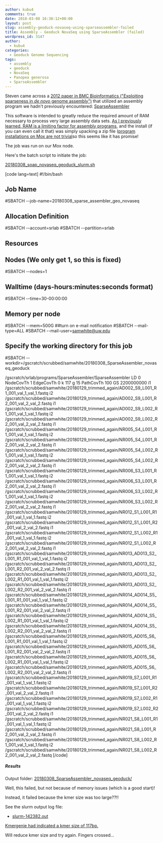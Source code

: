 ```yaml
---
author: kubu4
comments: true
date: 2018-03-08 16:30:12+00:00
layout: post
slug: assembly-geoduck-novaseq-using-sparseassembler-failed
title: Assembly - Geoduck NovaSeq using SparseAssembler (failed)
wordpress_id: 3147
author:
  - kubu4
categories:
  - Geoduck Genome Sequencing
tags:
  - assembly
  - geoduck
  - NovaSeq
  - Panopea generosa
  - SparseAssembler
---
```


Steven came across a [2012 paper in BMC Bioinformatics ("Exploiting sparseness in _de novo_ genome assembly")](https://bmcbioinformatics.biomedcentral.com/articles/10.1186/1471-2105-13-S6-S1) that utilized an assembly program we hadn't previously encountered: [SparseAssembler](https://sourceforge.net/projects/sparseassembler/)

This software is intended to greatly reduce the required amount of RAM necessary to process very large assembly data sets. [As I previously learned, RAM is a limiting factor for assembly programs](2018/02/19/assembly-geoduck-illumina-novaseq-soapdenovo2-on-mox-fail.html), and the install (if you can even call it that) was simply upacking a zip file ([program installations on Mox are not trivial](2018/02/21/novaseq-assembly-the-struggle-is-real-real-annoying.html)so this seems like it has promise!

The job was run on our Mox node.

Here's the batch script to initiate the job:

[20180308_soap_novaseq_geoduck_slurm.sh](https://owl.fish.washington.edu/Athaliana/20180308_SparseAssembler_novaseq_geoduck/20180308_soap_novaseq_geoduck_slurm.sh)

[code lang=text]
#!/bin/bash
## Job Name
#SBATCH --job-name=20180308_sparse_assembler_geo_novaseq
## Allocation Definition 
#SBATCH --account=srlab
#SBATCH --partition=srlab
## Resources
## Nodes (We only get 1, so this is fixed)
#SBATCH --nodes=1   
## Walltime (days-hours:minutes:seconds format)
#SBATCH --time=30-00:00:00
## Memory per node
#SBATCH --mem=500G
##turn on e-mail notification
#SBATCH --mail-type=ALL
#SBATCH --mail-user=samwhite@uw.edu
## Specify the working directory for this job
#SBATCH --workdir=/gscratch/scrubbed/samwhite/20180308_SparseAssembler_novaseq_geoduck

/gscratch/srlab/programs/SparseAssembler/SparseAssembler 
LD 0 
NodeCovTh 1 
EdgeCovTh 0 
k 117 
g 15 
PathCovTh 100 
GS 2200000000 
i1 /gscratch/scrubbed/samwhite/20180129_trimmed_again/AD002_S9_L001_R1_001_val_1_val_1.fastq 
i2 /gscratch/scrubbed/samwhite/20180129_trimmed_again/AD002_S9_L001_R2_001_val_2_val_2.fastq 
i1 /gscratch/scrubbed/samwhite/20180129_trimmed_again/AD002_S9_L002_R1_001_val_1_val_1.fastq 
i2 /gscratch/scrubbed/samwhite/20180129_trimmed_again/AD002_S9_L002_R2_001_val_2_val_2.fastq 
i1 /gscratch/scrubbed/samwhite/20180129_trimmed_again/NR005_S4_L001_R1_001_val_1_val_1.fastq 
i2 /gscratch/scrubbed/samwhite/20180129_trimmed_again/NR005_S4_L001_R2_001_val_2_val_2.fastq 
i1 /gscratch/scrubbed/samwhite/20180129_trimmed_again/NR005_S4_L002_R1_001_val_1_val_1.fastq 
i2 /gscratch/scrubbed/samwhite/20180129_trimmed_again/NR005_S4_L002_R2_001_val_2_val_2.fastq 
i1 /gscratch/scrubbed/samwhite/20180129_trimmed_again/NR006_S3_L001_R1_001_val_1_val_1.fastq 
i2 /gscratch/scrubbed/samwhite/20180129_trimmed_again/NR006_S3_L001_R2_001_val_2_val_2.fastq 
i1 /gscratch/scrubbed/samwhite/20180129_trimmed_again/NR006_S3_L002_R1_001_val_1_val_1.fastq 
i2 /gscratch/scrubbed/samwhite/20180129_trimmed_again/NR006_S3_L002_R2_001_val_2_val_2.fastq 
i1 /gscratch/scrubbed/samwhite/20180129_trimmed_again/NR012_S1_L001_R1_001_val_1_val_1.fastq 
i2 /gscratch/scrubbed/samwhite/20180129_trimmed_again/NR012_S1_L001_R2_001_val_2_val_2.fastq 
i1 /gscratch/scrubbed/samwhite/20180129_trimmed_again/NR012_S1_L002_R1_001_val_1_val_1.fastq 
i2 /gscratch/scrubbed/samwhite/20180129_trimmed_again/NR012_S1_L002_R2_001_val_2_val_2.fastq 
i1 /gscratch/scrubbed/samwhite/20180129_trimmed_again/NR013_AD013_S2_L001_R1_001_val_1_val_1.fastq 
i2 /gscratch/scrubbed/samwhite/20180129_trimmed_again/NR013_AD013_S2_L001_R2_001_val_2_val_2.fastq 
i1 /gscratch/scrubbed/samwhite/20180129_trimmed_again/NR013_AD013_S2_L002_R1_001_val_1_val_1.fastq 
i2 /gscratch/scrubbed/samwhite/20180129_trimmed_again/NR013_AD013_S2_L002_R2_001_val_2_val_2.fastq 
i1 /gscratch/scrubbed/samwhite/20180129_trimmed_again/NR014_AD014_S5_L001_R1_001_val_1_val_1.fastq 
i2 /gscratch/scrubbed/samwhite/20180129_trimmed_again/NR014_AD014_S5_L001_R2_001_val_2_val_2.fastq 
i1 /gscratch/scrubbed/samwhite/20180129_trimmed_again/NR014_AD014_S5_L002_R1_001_val_1_val_1.fastq 
i2 /gscratch/scrubbed/samwhite/20180129_trimmed_again/NR014_AD014_S5_L002_R2_001_val_2_val_2.fastq 
i1 /gscratch/scrubbed/samwhite/20180129_trimmed_again/NR015_AD015_S6_L001_R1_001_val_1_val_1.fastq 
i2 /gscratch/scrubbed/samwhite/20180129_trimmed_again/NR015_AD015_S6_L001_R2_001_val_2_val_2.fastq 
i1 /gscratch/scrubbed/samwhite/20180129_trimmed_again/NR015_AD015_S6_L002_R1_001_val_1_val_1.fastq 
i2 /gscratch/scrubbed/samwhite/20180129_trimmed_again/NR015_AD015_S6_L002_R2_001_val_2_val_2.fastq 
i1 /gscratch/scrubbed/samwhite/20180129_trimmed_again/NR019_S7_L001_R1_001_val_1_val_1.fastq 
i2 /gscratch/scrubbed/samwhite/20180129_trimmed_again/NR019_S7_L001_R2_001_val_2_val_2.fastq 
i1 /gscratch/scrubbed/samwhite/20180129_trimmed_again/NR019_S7_L002_R1_001_val_1_val_1.fastq 
i2 /gscratch/scrubbed/samwhite/20180129_trimmed_again/NR019_S7_L002_R2_001_val_2_val_2.fastq 
i1 /gscratch/scrubbed/samwhite/20180129_trimmed_again/NR021_S8_L001_R1_001_val_1_val_1.fastq 
i2 /gscratch/scrubbed/samwhite/20180129_trimmed_again/NR021_S8_L001_R2_001_val_2_val_2.fastq 
i1 /gscratch/scrubbed/samwhite/20180129_trimmed_again/NR021_S8_L002_R1_001_val_1_val_1.fastq 
i2 /gscratch/scrubbed/samwhite/20180129_trimmed_again/NR021_S8_L002_R2_001_val_2_val_2.fastq
[/code]



##### Results



Output folder: [20180308_SparseAssembler_novaseq_geoduck/](https://owl.fish.washington.edu/Athaliana/20180308_SparseAssembler_novaseq_geoduck/)

Well, this failed, but not because of memory issues (which is a good start)!

Instead, it failed because the kmer size was too large??!!

See the slurm output log file:





  * [slurm-142382.out](https://owl.fish.washington.edu/Athaliana/20180308_SparseAssembler_novaseq_geoduck/slurm-142382.out)



[Kmergenie had indicated a kmer size of 117bp.](2018/02/05/novaseq-assembly-trimmed-geoduck-novaseq-with-meraculous.html)

Will reduce kmer size and try again. Fingers crossed...
